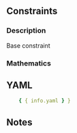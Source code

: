 ## Constraints

### Description

Base constraint

### Mathematics

## YAML

```yaml
    { { info.yaml } }
```

## Notes

